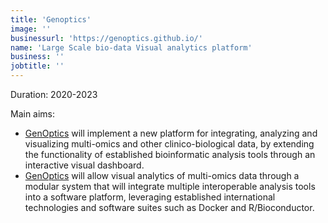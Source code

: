 ```yaml
---
title: 'Genoptics'
image: ''
businessurl: 'https://genoptics.github.io/'
name: 'Large Scale bio-data Visual analytics platform'
business: ''
jobtitle: ''
---
```


Duration: 2020-2023

Main aims:
- [GenOptics](https://genoptics.github.io/) will implement a new platform for integrating, analyzing and visualizing multi-omics and other clinico-biological data, by extending the functionality of established bioinformatic analysis tools through an interactive visual dashboard.
- [GenOptics](https://genoptics.github.io/) will allow visual analytics of multi-omics data through a modular system that will integrate multiple interoperable analysis tools into a software platform, leveraging established international technologies and software suites such as Docker and R/Bioconductor.
